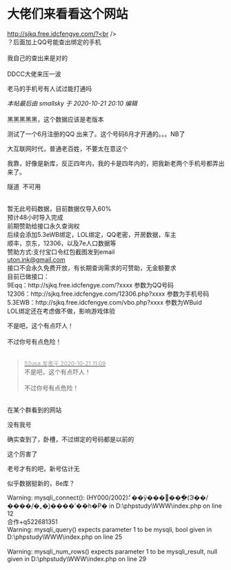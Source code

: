 # 大佬们来看看这个网站


http://sjkq.free.idcfengye.com/?<br />
<br />
？后面加上QQ号能查出绑定的手机<br />
<br />
我自己的查出来是对的<img src="static/image/smiley/yct/009.gif" smilieid="44" border="0" alt="" /> <br />
<br />
DDCC大佬来压一波

<img id="aimg_Ub28C" onclick="zoom(this, this.src, 0, 0, 0)" class="zoom" src="https://kyun.ltyuanfang.cn/tc/2020/10/21/2a3846c3a3470.png" onmouseover="img_onmouseoverfunc(this)" onload="thumbImg(this)" border="0" alt="" /><br />
老马的手机号有人试过能打通吗<img src="static/image/smiley/default/lol.gif" smilieid="12" border="0" alt="" />

<i class="pstatus"> 本帖最后由 smallsky 于 2020-10-21 20:10 编辑 </i><br />
<br />
黑黑黑黑黑，这个数据应该是老版本

测试了一个6月注册的QQ 出来了。这个号码6月才开通的。。。NB了

大互联网时代，普通老百姓，不要太在意这个

我靠，好像是新库，反正四年内，我的卡是四年内的，把我新老两个手机号都弄出来了。

隧道&nbsp;&nbsp;不可用

<br />
暂无此号码数据，目前数据仅导入60%<br />
预计48小时导入完成<br />
前期赞助给接口永久查询权<br />
后续会添加5.3eWB绑定，LOL绑定，QQ老密，开房数据，车主<br />
顺丰，京东，12306，以及7e人口数据等<br />
赞助方式:支付宝口令红包截图发到email<br />
<a href="mailto:uton.ink@gmail.com">uton.ink@gmail.com</a><br />
接口不会永久免费开放，有长期查询需求的可赞助，无金额要求<br />
目前已做接口：<br />
9Eqq：http://sjkq.free.idcfengye.com/?xxxx 参数为QQ号码<br />
12306：http://sjkq.free.idcfengye.com/12306.php?xxxx 参数为手机号码<br />
5.3EWB：http://sjkq.free.idcfengye.com/vbo.php?xxxx 参数为WBuid<br />
LOL绑定还在考虑做不做，影响游戏体验

不是吧，这个有点吓人！<br />
<br />
不过你号有点危险！<br />
<br />
<img src="static/image/smiley/default/lol.gif" smilieid="12" border="0" alt="" /><img src="static/image/smiley/default/lol.gif" smilieid="12" border="0" alt="" /><img src="static/image/smiley/default/lol.gif" smilieid="12" border="0" alt="" />

<div class="quote"><blockquote><font size="2"><a href="https://www.hostloc.com/forum.php?mod=redirect&amp;goto=findpost&amp;pid=9330670&amp;ptid=756698" target="_blank"><font color="#999999">52usa 发表于 2020-10-21 11:09</font></a></font><br />
不是吧，这个有点吓人！<br />
<br />
不过你号有点危险！</blockquote></div><br />
在某个群看到的网站<img src="static/image/smiley/yct/014.gif" smilieid="45" border="0" alt="" />

没有我号<img id="aimg_oIaR0" onclick="zoom(this, this.src, 0, 0, 0)" class="zoom" src="https://cdn.jsdelivr.net/gh/hishis/forum-master/public/images/patch.gif" onmouseover="img_onmouseoverfunc(this)" onload="thumbImg(this)" border="0" alt="" />

确实查到了，卧槽，不过绑定的号码都是以前的

这个厉害了

老号才有的吧，新号估计无

似乎数据挺新的，8e库？

Warning: mysqli_connect(): (HY000/2002): ͨ��ÿ���׽��ֵ�ַ(Э��/����ַ/�˿�)ֻ����ʹ��һ�Ρ� in D:\phpstudy\WWW\index.php on line 12<br />
合作+q522681351<br />
Warning: mysqli_query() expects parameter 1 to be mysqli, bool given in D:\phpstudy\WWW\index.php on line 25<br />
<br />
Warning: mysqli_num_rows() expects parameter 1 to be mysqli_result, null given in D:\phpstudy\WWW\index.php on line 29<img id="aimg_KfLiF" onclick="zoom(this, this.src, 0, 0, 0)" class="zoom" src="https://cdn.jsdelivr.net/gh/hishis/forum-master/public/images/patch.gif" onmouseover="img_onmouseoverfunc(this)" onload="thumbImg(this)" border="0" alt="" />
